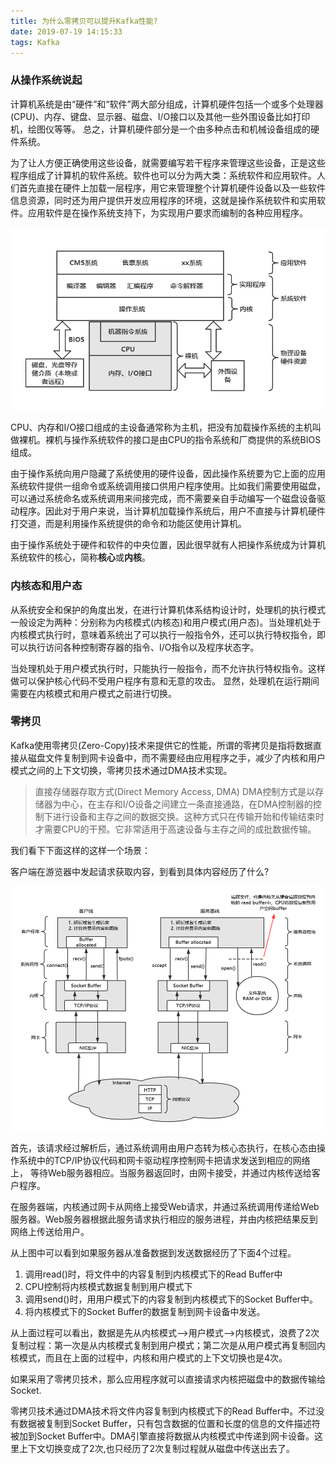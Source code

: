 ```yaml
---
title: 为什么零拷贝可以提升Kafka性能?
date: 2019-07-19 14:15:33
tags: Kafka
---
```


### 从操作系统说起

计算机系统是由“硬件”和“软件”两大部分组成，计算机硬件包括一个或多个处理器(CPU)、内存、键盘、显示器、磁盘、I/O接口以及其他一些外围设备比如打印机，绘图仪等等。
总之，计算机硬件部分是一个由多种点击和机械设备组成的硬件系统。


为了让人方便正确使用这些设备，就需要编写若干程序来管理这些设备，正是这些程序组成了计算机的软件系统。软件也可以分为两大类：系统软件和应用软件。人们首先直接在硬件上加载一层程序，用它来管理整个计算机硬件设备以及一些软件信息资源，同时还为用户提供开发应用程序的环境，这就是操作系统软件和实用软件。应用软件是在操作系统支持下，为实现用户要求而编制的各种应用程序。

![操作系统层次结构图](/images/introduction-kafka/computer-layer.png)

<!--more-->

CPU、内存和I/O接口组成的主设备通常称为主机，把没有加载操作系统的主机叫做裸机。裸机与操作系统软件的接口是由CPU的指令系统和厂商提供的系统BIOS组成。

由于操作系统向用户隐藏了系统使用的硬件设备，因此操作系统要为它上面的应用系统软件提供一组命令或系统调用接口供用户程序使用。比如我们需要使用磁盘，可以通过系统命名或系统调用来间接完成，而不需要亲自手动编写一个磁盘设备驱动程序。因此对于用户来说，当计算机加载操作系统后，用户不直接与计算机硬件打交道，而是利用操作系统提供的命令和功能区使用计算机。

由于操作系统处于硬件和软件的中央位置，因此很早就有人把操作系统成为计算机系统软件的核心，简称**核心**或**内核**。


### 内核态和用户态

从系统安全和保护的角度出发，在进行计算机体系结构设计时，处理机的执行模式一般设定为两种：分别称为内核模式(内核态)和用户模式(用户态)。当处理机处于内核模式执行时，意味着系统出了可以执行一般指令外，还可以执行特权指令，即可以执行访问各种控制寄存器的指令、I/O指令以及程序状态字。

当处理机处于用户模式执行时，只能执行一般指令，而不允许执行特权指令。这样做可以保护核心代码不受用户程序有意和无意的攻击。
显然，处理机在运行期间需要在内核模式和用户模式之前进行切换。


### 零拷贝

Kafka使用零拷贝(Zero-Copy)技术来提供它的性能，所谓的零拷贝是指将数据直接从磁盘文件复制到网卡设备中，而不需要经由应用程序之手，减少了内核和用户模式之间的上下文切换，零拷贝技术通过DMA技术实现。
>直接存储器存取方式(Direct Memory Access, DMA)
>DMA控制方式是以存储器为中心，在主存和I/O设备之间建立一条直接通路，在DMA控制器的控制下进行设备和主存之间的数据交换。这种方式只在传输开始和传输结束时才需要CPU的干预。它非常适用于高速设备与主存之间的成批数据传输。

我们看下下面这样的这样一个场景：

客户端在游览器中发起请求获取内容，到看到具体内容经历了什么?

![消息发送](/images/introduction-kafka/os-message-flow.png)

首先，该请求经过解析后，通过系统调用由用户态转为核心态执行，在核心态由操作系统中的TCP/IP协议代码和网卡驱动程序控制网卡把请求发送到相应的网络上，
等待Web服务器相应。当服务器返回时，由网卡接受，并通过内核传送给客户程序。

在服务器端，内核通过网卡从网络上接受Web请求，并通过系统调用传递给Web服务器。Web服务器根据此服务请求执行相应的服务进程，并由内核把结果反到网络上传送给用户。

从上图中可以看到如果服务器从准备数据到发送数据经历了下面4个过程。

1. 调用read()时，将文件中的内容复制到内核模式下的Read Buffer中
2. CPU控制将内核模式数据复制到用户模式下
3. 调用send()时，用用户模式下的内容复制到内核模式下的Socket Buffer中。
4. 将内核模式下的Socket Buffer的数据复制到网卡设备中发送。

从上面过程可以看出，数据是先从内核模式-->用户模式-->内核模式，浪费了2次复制过程：第一次是从内核模式复制到用户模式；第二次是从用户模式再复制回内核模式，而且在上面的过程中，内核和用户模式的上下文切换也是4次。

如果采用了零拷贝技术，那么应用程序就可以直接请求内核把磁盘中的数据传输给Socket.

零拷贝技术通过DMA技术将文件内容复制到内核模式下的Read Buffer中。不过没有数据被复制到Socket Buffer，只有包含数据的位置和长度的信息的文件描述符被加到Socket Buffer中。DMA引擎直接将数据从内核模式中传递到网卡设备。这里上下文切换变成了2次,也只经历了2次复制过程就从磁盘中传送出去了。